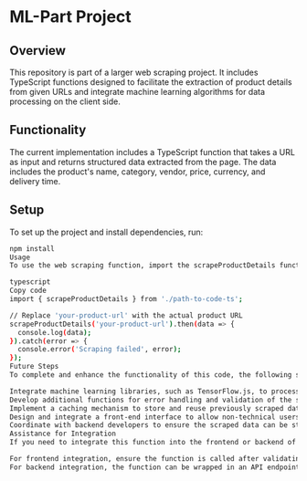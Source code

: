 # ML-Part Project

## Overview

This repository is part of a larger web scraping project. It includes TypeScript functions designed to facilitate the extraction of product details from given URLs and integrate machine learning algorithms for data processing on the client side.

## Functionality

The current implementation includes a TypeScript function that takes a URL as input and returns structured data extracted from the page. The data includes the product's name, category, vendor, price, currency, and delivery time.

## Setup

To set up the project and install dependencies, run:

```bash
npm install
Usage
To use the web scraping function, import the scrapeProductDetails function from code.ts into your TypeScript or JavaScript file and call it with a valid URL.

typescript
Copy code
import { scrapeProductDetails } from './path-to-code-ts';

// Replace 'your-product-url' with the actual product URL
scrapeProductDetails('your-product-url').then(data => {
  console.log(data);
}).catch(error => {
  console.error('Scraping failed', error);
});
Future Steps
To complete and enhance the functionality of this code, the following steps are suggested:

Integrate machine learning libraries, such as TensorFlow.js, to process the extracted data for pattern recognition or classification tasks.
Develop additional functions for error handling and validation of the scraped data to ensure robustness.
Implement a caching mechanism to store and reuse previously scraped data efficiently.
Design and integrate a front-end interface to allow non-technical users to input URLs and view the scraped data.
Coordinate with backend developers to ensure the scraped data can be stored and managed within the existing database infrastructure.
Assistance for Integration
If you need to integrate this function into the frontend or backend of your codebase, consider the following:

For frontend integration, ensure the function is called after validating the URL on the client side.
For backend integration, the function can be wrapped in an API endpoint to receive URLs and return the scraped data.
